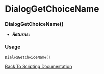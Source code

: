 # DialogGetChoiceName

### DialogGetChoiceName()
- ***Returns:*** 

### Usage

```Lua
DialogGetChoiceName()
```


[Back To Scripting Documentation](../README.md)
